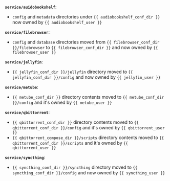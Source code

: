 **`service/auidobookshelf`**:
  * `config` and `metadata` directories under `{{ audiobookshelf_conf_dir }}` now owned by `{{ audiobookshelf_user }}`

**`service/filebrowser`**:
  * `config` and `database` directories moved from `{{ filebrowser_conf_dir }}/filebrowser` to `{{ filebrowser_conf_dir }}` and now owned by `{{ filebrowser_user }}`

**`service/jellyfin`**:
  * `{{ jellyfin_conf_dir }}/jellyfin` directory moved to `{{ jellyfin_conf_dir }}/config` and now owned by `{{ jellyfin_user }}`

**`service/metube`**:
  * `{{ metube_conf_dir }}` directory contents moved to `{{ metube_conf_dir }}/config` and it's owned by `{{ metube_user }}`

**`service/qbittorrent`**:
  * `{{ qbittorrent_conf_dir }}` directory contents moved to `{{ qbittorrent_conf_dir }}/config` and it's owned by `{{ qbittorrent_user }}`
  * `{{ qbittorrent_compose_dir }}/scripts` directory contents moved to `{{ qbittorrent_conf_dir }}/scripts` and it's owned by `{{ qbittorrent_user }}`

**`service/syncthing`**:
  * `{{ syncthing_conf_dir }}/syncthing` directory moved to `{{ syncthing_conf_dir }}/config` and now owned by `{{ syncthing_user }}`
